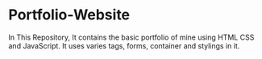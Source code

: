 # Portfolio-Website
In This Repository,  It contains the basic portfolio of mine using HTML CSS and JavaScript. It uses varies tags, forms, container and stylings in it.
